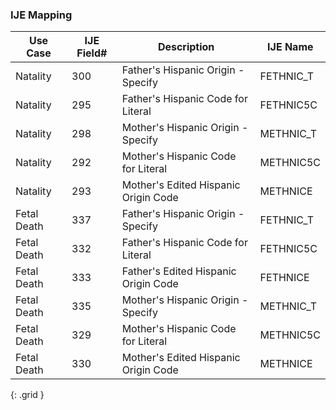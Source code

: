 ### IJE Mapping

| **Use Case** | **IJE Field#** | **Description** | **IJE Name** |
| ------------ | -------------- | --------------- | ------------ |
| Natality | 300 | Father's Hispanic Origin - Specify | FETHNIC_T |
| Natality | 295 | Father's Hispanic Code for Literal | FETHNIC5C |
| Natality | 298 | Mother's Hispanic Origin - Specify | METHNIC_T |
| Natality | 292 | Mother's Hispanic Code for Literal | METHNIC5C |
| Natality | 293 | Mother's Edited Hispanic Origin Code | METHNICE |
| Fetal Death | 337 | Father's Hispanic Origin - Specify | FETHNIC_T |
| Fetal Death | 332 | Father's Hispanic Code for Literal | FETHNIC5C |
| Fetal Death | 333 | Father's Edited Hispanic Origin Code | FETHNICE |
| Fetal Death | 335 | Mother's Hispanic Origin - Specify | METHNIC_T |
| Fetal Death | 329 | Mother's Hispanic Code for Literal | METHNIC5C |
| Fetal Death | 330 | Mother's Edited Hispanic Origin Code | METHNICE |
{: .grid }

